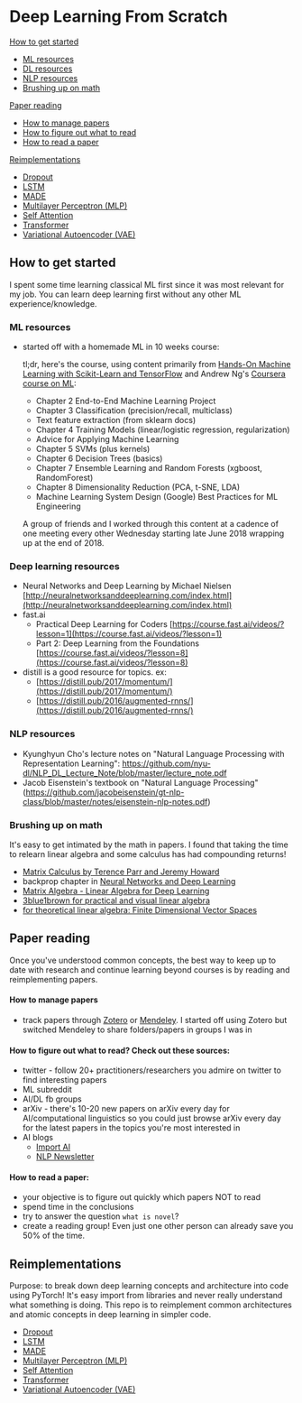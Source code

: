 # Deep Learning From Scratch
[How to get started](#how-to-get-started)
- [ML resources](#ml-resources)
- [DL resources](#deep-learning-resources)
- [NLP resources](#nlp-resources)
- [Brushing up on math](#brushing-up-on-math)

[Paper reading](#paper-reading)
- [How to manage papers](#how-to-manage-papers)
- [How to figure out what to read](#how-to-figure-out-what-to-read-check-out-these-sources)
- [How to read a paper](#how-to-read-a-paper)

[Reimplementations](#reimplementations)
- [Dropout](dropout.py)
- [LSTM](LSTM.py)
- [MADE](MADE.py)
- [Multilayer Perceptron (MLP)](mlp.py)
- [Self Attention](self_attention.py)
- [Transformer](transformer.py)
- [Variational Autoencoder (VAE)](VAE.py)

## How to get started
I spent some time learning classical ML first since it was most relevant for my job. You can learn deep learning first without any other ML experience/knowledge.  

### ML resources

- started off with a homemade ML in 10 weeks course:

    tl;dr, here's the course, using content primarily from [Hands-On Machine Learning with Scikit-Learn and TensorFlow](https://github.com/yanshengjia/ml-road/blob/master/resources/Hands%20On%20Machine%20Learning%20with%20Scikit%20Learn%20and%20TensorFlow.pdf) and Andrew Ng's [Coursera course on ML](https://www.coursera.org/learn/machine-learning):
    - Chapter 2 End-to-End Machine Learning Project
    - Chapter 3 Classification (precision/recall, multiclass)
    - Text feature extraction (from sklearn docs)
    - Chapter 4 Training Models (linear/logistic regression, regularization)
    - Advice for Applying Machine Learning
    - Chapter 5 SVMs (plus kernels)
    - Chapter 6 Decision Trees (basics)
    - Chapter 7 Ensemble Learning and Random Forests (xgboost, RandomForest)
    -  Chapter 8 Dimensionality Reduction (PCA, t-SNE, LDA)
    - Machine Learning System Design
    (Google) Best Practices for ML Engineering
    
    A group of friends and I worked through this content at a cadence of one meeting every other Wednesday starting late June 2018 wrapping up at the end of 2018. 

### Deep learning resources

- Neural Networks and Deep Learning by Michael Nielsen [http://neuralnetworksanddeeplearning.com/index.html](http://neuralnetworksanddeeplearning.com/index.html)
- fast.ai
    - Practical Deep Learning for Coders [https://course.fast.ai/videos/?lesson=1](https://course.fast.ai/videos/?lesson=1)
    - Part 2: Deep Learning from the Foundations [https://course.fast.ai/videos/?lesson=8](https://course.fast.ai/videos/?lesson=8)
- distill is a good resource for topics. ex:
    - [https://distill.pub/2017/momentum/](https://distill.pub/2017/momentum/)
    - [https://distill.pub/2016/augmented-rnns/](https://distill.pub/2016/augmented-rnns/)

### NLP resources

- Kyunghyun Cho's lecture notes on "Natural Language Processing with Representation Learning": https://github.com/nyu-dl/NLP_DL_Lecture_Note/blob/master/lecture_note.pdf
- Jacob Eisenstein's textbook on "Natural Language Processing" (https://github.com/jacobeisenstein/gt-nlp-class/blob/master/notes/eisenstein-nlp-notes.pdf)

### Brushing up on math 
It's easy to get intimated by the math in papers. I found that taking the time to relearn linear algebra and some calculus has had compounding returns!

- [Matrix Calculus by Terence Parr and Jeremy Howard](https://explained.ai/matrix-calculus/)
- backprop chapter in [Neural Networks and Deep Learning](http://neuralnetworksanddeeplearning.com/chap2.html)
- [Matrix Algebra - Linear Algebra for Deep Learning](https://www.quantstart.com/articles/matrix-algebra-linear-algebra-for-deep-learning-part-2)
- [3blue1brown for practical and visual linear algebra](https://www.3blue1brown.com/essence-of-linear-algebra-page)
- [for theoretical linear algebra: Finite Dimensional Vector Spaces](https://www.amazon.com/Finite-Dimensional-Vector-Spaces-Paul-Halmos/dp/178139573X)

## Paper reading

Once you've understood common concepts, the best way to keep up to date with research and continue learning beyond courses is by reading and reimplementing papers.
#### How to manage papers
- track papers through [Zotero](https://www.zotero.org/) or [Mendeley](https://www.mendeley.com/). I started off using Zotero but switched Mendeley to share folders/papers in groups I was in
    
#### How to figure out what to read? Check out these sources:
 - twitter - follow 20+ practitioners/researchers you admire on twitter to find interesting papers
 - ML subreddit
 - AI/DL fb groups
 - arXiv - there's 10-20 new papers on arXiv every day for AI/computational linguistics so you could just browse arXiv every day for the latest papers in the topics you're most interested in
 - AI blogs
     - [Import AI](https://jack-clark.net/)
     - [NLP Newsletter](https://github.com/dair-ai/nlp_newsletter) 
 
#### How to read a paper:
 - your objective is to figure out quickly which papers NOT to read
- spend time in the conclusions 
- try to answer the question `what is novel`?
- create a reading group! Even just one other person can already save you 50% of the time.

## Reimplementations 
Purpose: to break down deep learning concepts and architecture into code using PyTorch! It's easy import from libraries and never really understand what something is doing. This repo is to reimplement common architectures and atomic concepts in deep learning in simpler code. 

- [Dropout](dropout.py)
- [LSTM](LSTM.py)
- [MADE](MADE.py)
- [Multilayer Perceptron (MLP)](mlp.py)
- [Self Attention](self_attention.py)
- [Transformer](transformer.py)
- [Variational Autoencoder (VAE)](VAE.py)
